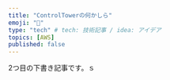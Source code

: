 ```yaml
---
title: "ControlTowerの何かしら"
emoji: "💬"
type: "tech" # tech: 技術記事 / idea: アイデア
topics: [AWS]
published: false
---
```


2つ目の下書き記事です。ｓ